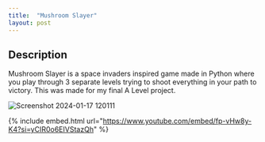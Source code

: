 ```yaml
---
title:  "Mushroom Slayer"
layout: post
---
```


## Description

Mushroom Slayer is a space invaders inspired game made in Python where you play through 3 separate levels trying to shoot everything in your path to victory. This was made for my final A Level project.

![Screenshot 2024-01-17 120111](https://github.com/OnlyRyNMC/OnlyRyNMC.github.io/assets/147284195/95abb216-94e2-4df0-a2e7-b406dc63669c)


{% include embed.html url="https://www.youtube.com/embed/fp-vHw8y-K4?si=yCIR0o6EIVStazQh" %}
